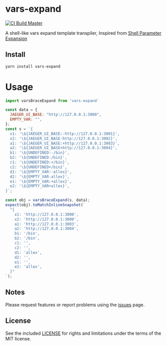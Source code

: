 # vars-expand

[![CI Build Master](https://github.com/allex/vars-expand/actions/workflows/ci.yml/badge.svg)](https://github.com/allex/vars-expand/actions/workflows/ci.yml)

A shell-like vars expand template transpiler, Inspired from [Shell Parameter Expansion](https://www.gnu.org/software/bash/manual/html_node/Shell-Parameter-Expansion.html)

## Install

```sh
yarn install vars-expand
```

# Usage

```js
import varsBraceExpand from 'vars-expand'

const data = {
  JAEGER_UI_BASE: "http://127.0.0.1:3000",
  EMPTY_VAR: "",
};
const s = `{
  x1: '\${JAEGER_UI_BASE:-http://127.0.0.1:3001}',
  x2: '\${JAEGER_UI_BASE-http://127.0.0.1:3002}',
  a1: '\${JAEGER_UI_BASE:+http://127.0.0.1:3003}',
  a2: '\${JAEGER_UI_BASE+http://127.0.0.1:3004}',
  b1: '\${UNDEFINED:-/bin}',
  b2: '\${UNDEFINED-/bin}',
  c1: '\${UNDEFINED:+/bin}',
  c2: '\${UNDEFINED+/bin}',
  d1: '\${EMPTY_VAR:-allex}',
  d2: '\${EMPTY_VAR-allex}',
  e1: '\${EMPTY_VAR:+allex}',
  e2: '\${EMPTY_VAR+allex}',
}`;

const obj = varsBraceExpand(s, data);
expect(obj).toMatchInlineSnapshot(`
  "{
    x1: 'http://127.0.0.1:3000',
    x2: 'http://127.0.0.1:3000',
    a1: 'http://127.0.0.1:3003',
    a2: 'http://127.0.0.1:3004',
    b1: '/bin',
    b2: '/bin',
    c1: '',
    c2: '',
    d1: 'allex',
    d2: '',
    e1: '',
    e2: 'allex',
  }"
`);
```

## Notes

Please request features or report problems using the [issues](https://github.com/allex/vars-expand/issues) page.

## License

See the included [LICENSE](LICENSE) for rights and limitations under the terms of the MIT license.
